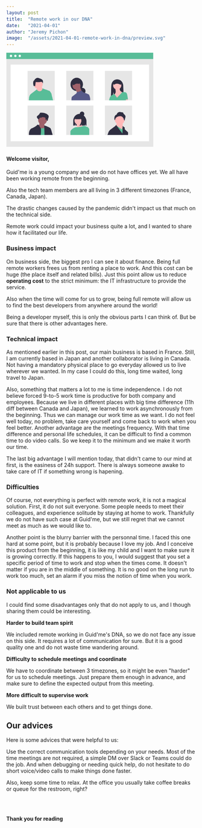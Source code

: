 ```yaml
---
layout: post
title:  "Remote work in our DNA"
date:   "2021-04-01"
author: "Jeremy Pichon"
image:  "/assets/2021-04-01-remote-work-in-dna/preview.svg"
---
```


<div class="center">
  <img src="/assets/2021-04-01-remote-work-in-dna/preview.svg"
    style="height: 250px; object-fit: contain;"
    alt="Banner of the post"
  />
</div>

#### Welcome visitor,

Guid'me is a young company and we do not have offices yet. We all have been working remote from the beginning.

Also the tech team members are all living in 3 different timezones (France, Canada, Japan).

The drastic changes caused by the pandemic didn't impact us that much on the technical side.

Remote work could impact your business quite a lot, and I wanted to share how it facilitated our life.

### Business impact

On business side, the biggest pro I can see it about finance. Being full remote workers frees us from renting a place to work.
And this cost can be huge (the place itself and related bills). Just this point allow us to reduce **operating cost** to the strict minimum: the IT infrastructure to provide the service.

Also when the time will come for us to grow, being full remote will allow us to find the best developers from anywhere around the world!

Being a developer myself, this is only the obvious parts I can think of. But be sure that there is other advantages here.

### Technical impact

As mentioned earlier in this post, our main business is based in France. Still, I am currently based in Japan and another collaborator is living in Canada. Not having a mandatory physical place to go everyday allowed us to live wherever we wanted. In my case I could do this, long time waited, long travel to Japan.

Also, something that matters a lot to me is time independence. I do not believe forced 9-to-5 work time is productive for both company and employees. Because we live in different places with big time difference (11h diff between Canada and Japan), we learned to work asynchronously from the beginning. Thus we can manage our work time as we want. I do not feel well today, no problem, take care yourself and come back to work when you feel better.
Another advantage are the meetings frequency. With that time difference and personal life schedules, it can be difficult to find a common time to do video calls. So we keep it to the minimum and we make it worth our time.

The last big advantage I will mention today, that didn't came to our mind at first, is the easiness of 24h support. There is always someone awake to take care of IT if something wrong is hapening.

### Difficulties

Of course, not everything is perfect with remote work, it is not a magical solution.
First, it do not suit everyone. Some people needs to meet their colleagues, and experience solitude by staying at home to work.
Thankfully we do not have such case at Guid'me, but we still regret that we cannot meet as much as we would like to.

Another point is the blurry barrier with the personnal time. I faced this one hard at some point, but it is probably because I love my job.
And I conceive this product from the beginning, it is like my child and I want to make sure it is growing correctly.
If this happens to you, I would suggest that you set a specific period of time to work and stop when the times come. It doesn't matter if you are in the middle of something. It is no good on the long run to work too much, set an alarm if you miss the notion of time when you work.

### Not applicable to us

I could find some disadvantages only that do not apply to us, and I though sharing them could be interesting.

**Harder to build team spirit**

We included remote working in Guid'me's DNA, so we do not face any issue on this side. It requires a lot of communication for sure.
But it is a good quality one and do not waste time wandering around.

**Difficulty to schedule meetings and coordinate**

We have to coordinate between 3 timezones, so it might be even "harder" for us to schedule meetings.
Just prepare them enough in advance, and make sure to define the expected output from this meeting.

**More difficult to supervise work**

We built trust between each others and to get things done.


## Our advices

Here is some advices that were helpful to us:

Use the correct communication tools depending on your needs.
Most of the time meetings are not required, a simple DM over Slack or Teams could do the job.
And when debugging or needing quick help, do not hesitate to do short voice/video calls to make things done faster.

Also, keep some time to relax. At the office you usually take coffee breaks or queue for the restroom, right?


<br /><br />

**Thank you for reading**  
